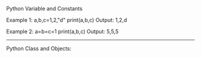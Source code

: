 Python Variable and Constants

Example 1:
a,b,c=1,2,"d"
print(a,b,c)             Output: 1,2,d

Example 2:
a=b=c=1
print(a,b,c)             Output: 5,5,5

__________________________________________________________________________________________

Python Class and Objects:

